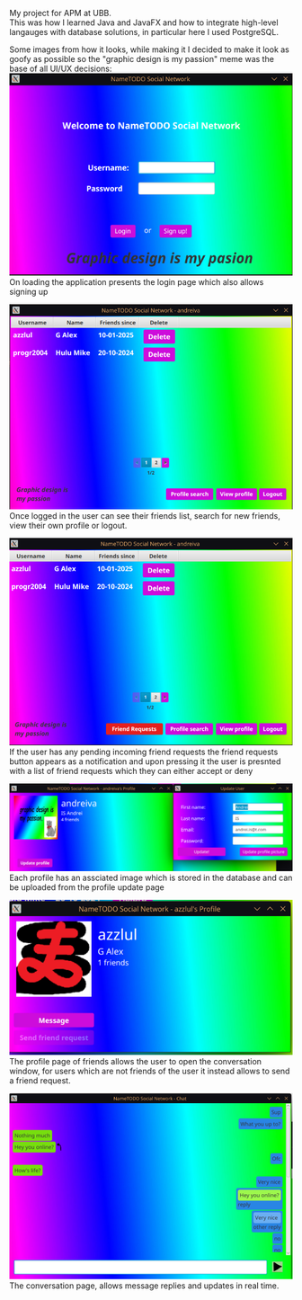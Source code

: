 My project for APM at UBB. <br>
This was how I learned Java and JavaFX and how to integrate high-level langauges with database solutions, in particular here I used PostgreSQL.

Some images from how it looks, while making it I decided to make it look as goofy as possible so the "graphic design is my passion" meme was the base of all UI/UX decisions:
![](doc/sn-login.png)<br>
On loading the application presents the login page which also allows signing up

![](doc/sn-loggedin.png)<br>
Once logged in the user can see their friends list, search for new friends, view their own profile or logout.

![](doc/friend-requests-notification.png)<br>
If the user has any pending incoming friend requests the friend requests button appears as a notification and upon pressing it the user is presnted with a list of friend requests which they can either accept or deny

![](doc/self-profile-and-update.png)<br>
Each profile has an assciated image which is stored in the database and can be uploaded from the profile update page

![](doc/profile-friend.png)<br>
The profile page of friends allows the user to open the conversation window, for users which are not friends of the user it instead allows to send a friend request.

![](doc/message.png)<br>
The conversation page, allows message replies and updates in real time.